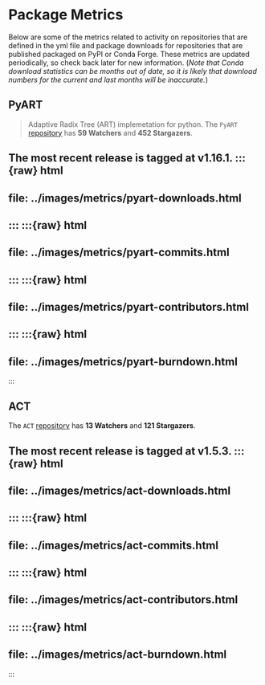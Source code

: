 # Package Metrics
Below are some of the metrics related to activity on repositories that are
defined in the yml file and package downloads for repositories that are 
published packaged on PyPI or Conda Forge.  These metrics are updated periodically,
so check back later for new information.  (*Note that Conda download statistics can 
be months out of date, so it is likely that download numbers for the current and
last months will be inaccurate.*)

## PyART
> Adaptive Radix Tree (ART) implemetation for python.
The `PyART` [repository](https://github.com/ARM-DOE/pyart) has **59 Watchers** and **452 Stargazers**.

The most recent release is tagged at **v1.16.1**.
:::{raw} html
---
file: ../images/metrics/pyart-downloads.html
---
:::
:::{raw} html
---
file: ../images/metrics/pyart-commits.html
---
:::
:::{raw} html
---
file: ../images/metrics/pyart-contributors.html
---
:::
:::{raw} html
---
file: ../images/metrics/pyart-burndown.html
---
:::

## ACT
> 
The `ACT` [repository](https://github.com/ARM-DOE/ACT) has **13 Watchers** and **121 Stargazers**.

The most recent release is tagged at **v1.5.3**.
:::{raw} html
---
file: ../images/metrics/act-downloads.html
---
:::
:::{raw} html
---
file: ../images/metrics/act-commits.html
---
:::
:::{raw} html
---
file: ../images/metrics/act-contributors.html
---
:::
:::{raw} html
---
file: ../images/metrics/act-burndown.html
---
:::
